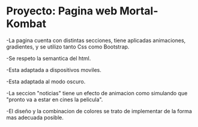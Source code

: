 # Proyecto: Pagina web Mortal-Kombat

-La pagina cuenta con distintas secciones, tiene aplicadas animaciones, gradientes, y se utilizo
tanto Css como Bootstrap.

-Se respeto la semantica del html.

-Esta adaptada a dispositivos moviles.

-Esta adaptada al modo oscuro.

-La seccion "noticias" tiene un efecto de animacion como simulando que "pronto va a estar en cines la pelicula".

-El diseño y la combinacion de colores se trato de implementar de la forma mas adecuada posible.
